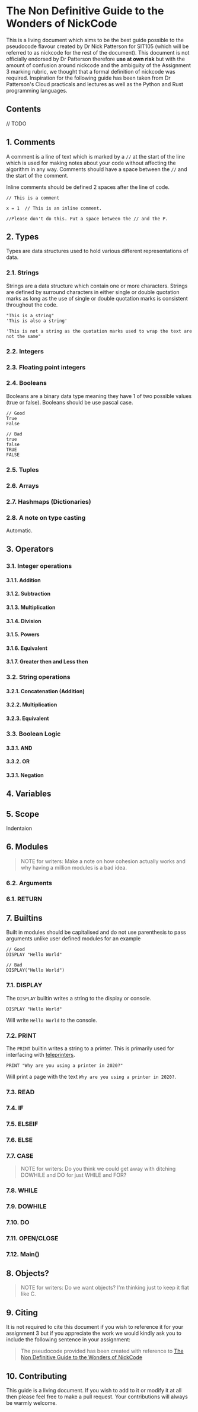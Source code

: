 # The Non Definitive Guide to the Wonders of NickCode

This is a living document which aims to be the best guide possible to the pseudocode flavour created by Dr Nick Patterson for SIT105 (which will be referred to as nickcode for the rest of the document). This document is not officially endorsed by Dr Patterson therefore **use at own risk** but with the amount of confusion around nickcode and the ambiguity of the Assignment 3 marking rubric, we thought that a formal definition of nickcode was required. Inspiration for the following guide has been taken from Dr Patterson's Cloud practicals and lectures as well as the Python and Rust programming languages.

## Contents

// TODO

## 1. Comments

A comment is a line of text which is marked by a `//` at the start of the line which is used for making notes about your code without affecting the algorithm in any way. Comments should have a space between the `//` and the start of the comment.

Inline comments should be defined 2 spaces after the line of code.

```
// This is a comment

x = 1  // This is an inline comment.

//Please don't do this. Put a space between the // and the P.

```

## 2. Types

Types are data structures used to hold various different representations of data.

### 2.1. Strings

Strings are a data structure which contain one or more characters. Strings are defined by surround characters in either single or double quotation marks as long as the use of single or double quotation marks is consistent throughout the code.

```
"This is a string"
'This is also a string'

'This is not a string as the quotation marks used to wrap the text are not the same"
```

### 2.2. Integers

### 2.3. Floating point integers

### 2.4. Booleans

Booleans are a binary data type meaning they have 1 of two possible values (true or false). Booleans should be use pascal case.

```
// Good
True
False

// Bad
true
false
TRUE
FALSE
```

### 2.5. Tuples

### 2.6. Arrays

### 2.7. Hashmaps (Dictionaries)

### 2.8. A note on type casting

Automatic.

## 3. Operators

### 3.1. Integer operations

#### 3.1.1. Addition

#### 3.1.2. Subtraction

#### 3.1.3. Multiplication

#### 3.1.4. Division

#### 3.1.5. Powers

#### 3.1.6. Equivalent

#### 3.1.7. Greater then and Less then

### 3.2. String operations

#### 3.2.1. Concatenation (Addition)

#### 3.2.2. Multiplication

#### 3.2.3. Equivalent

### 3.3. Boolean Logic

#### 3.3.1. AND

#### 3.3.2. OR

#### 3.3.1. Negation

## 4. Variables

## 5. Scope

Indentaion

## 6. Modules

> NOTE for writers: Make a note on how cohesion actually works and why having a million modules is a bad idea.

### 6.2. Arguments

### 6.1. RETURN

## 7. Builtins

Built in modules should be capitalised and do not use parenthesis to pass arguments unlike user defined modules for an example

```
// Good
DISPLAY "Hello World"

// Bad
DISPLAY("Hello World")
```

### 7.1. DISPLAY

The `DISPLAY` builtin writes a string to the display or console.

```
DISPLAY "Hello World"
```

Will write `Hello World` to the console.

### 7.2. PRINT

The `PRINT` builtin writes a string to a printer. This is primarily used for interfacing with [teleprinters](https://en.wikipedia.org/wiki/Teleprinter).

```
PRINT "Why are you using a printer in 2020?"
```

Will print a page with the text `Why are you using a printer in 2020?`.

### 7.3. READ

### 7.4. IF

### 7.5. ELSEIF

### 7.6. ELSE

### 7.7. CASE

> NOTE for writers: Do you think we could get away with ditching DOWHILE and DO for just WHILE and FOR?

### 7.8. WHILE

### 7.9. DOWHILE

### 7.10. DO

### 7.11. OPEN/CLOSE

### 7.12. Main()

## 8. Objects?

> NOTE for writers: Do we want objects? I'm thinking just to keep it flat like C.

## 9. Citing

It is not required to cite this document if you wish to reference it for your assignment 3 but if you appreciate the work we would kindly ask you to include the following sentence in your assignment:

> The pseudocode provided has been created with reference to [The Non Definitive Guide to the Wonders of NickCode](https://github.com/hugglesfox/pcode-style-guide)

## 10. Contributing

This guide is a living document. If you wish to add to it or modify it at all then please feel free to make a pull request. Your contributions will always be warmly welcome.
